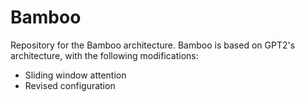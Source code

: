 # Bamboo
Repository for the Bamboo architecture. Bamboo is based on GPT2's architecture, with the following modifications:
* Sliding window attention
* Revised configuration